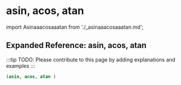 # asin, acos, atan

import Asinaaacosaaatan from './_asinaaacosaaatan.md';

<Asinaaacosaaatan />

## Expanded Reference: asin, acos, atan

:::tip
TODO: Please contribute to this page by adding explanations and examples
:::

```lisp
(asin, acos, atan )
```
